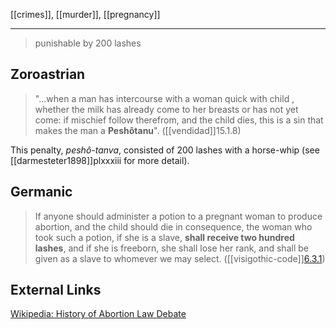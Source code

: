 [[crimes]], [[murder]], [[pregnancy]]

---

> punishable by 200 lashes

## Zoroastrian

> "...when a man has intercourse with a woman quick with child , whether the milk has already come to her breasts or has not yet come: if mischief follow therefrom, and the child dies, this is a sin that makes the man a **Peshôtanu**". ([[vendidad]]15.1.8)

This penalty, *peshô-tanva*, consisted of 200 lashes with a horse-whip (see [[darmesteter1898]]plxxxiii for more detail).

## Germanic
> If anyone should administer a potion to a pregnant woman to produce abortion, and the child should die in consequence, the woman who took such a potion, if she is a slave, **shall receive two hundred lashes**, and if she is freeborn, she shall lose her rank, and shall be given as a slave to whomever we may select. ([[visigothic-code]][6.3.1](https://libro.uca.edu/vcode/vg6-3.htm))




## External Links
[Wikipedia:  History of Abortion Law Debate](https://en.wikipedia.org/wiki/History_of_abortion_law_debate)